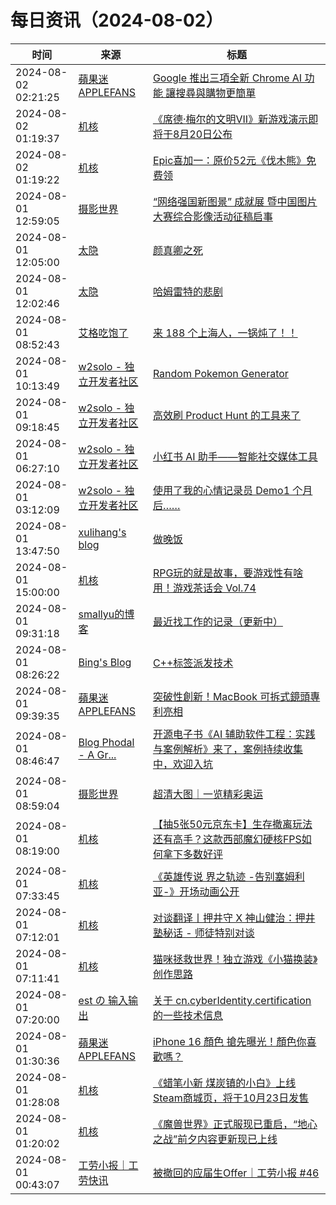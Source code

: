 ﻿# 每日资讯（2024-08-02）

|时间|来源|标题|
|---|---|---|
|2024-08-02 02:21:25|[蘋果迷 APPLEFANS](https://applefans.today/feed/)|[Google 推出三項全新 Chrome AI 功能 讓搜尋與購物更簡單](https://applefans.today/2024-08-chrome-ai-features/)|
|2024-08-02 01:19:37|[机核](https://www.gcores.com/rss)|[《席德·梅尔的文明VII》新游戏演示即将于8月20日公布](https://www.gcores.com/articles/186088)|
|2024-08-02 01:19:22|[机核](https://www.gcores.com/rss)|[Epic喜加一：原价52元《伐木熊》免费领](https://www.gcores.com/articles/186089)|
|2024-08-01 12:59:05|[摄影世界](https://feedx.net/rss/photoworld.xml)|[“网络强国新图景” 成就展 暨中国图片大赛综合影像活动征稿启事](https://www.photoworld.com.cn/post/177197)|
|2024-08-01 12:05:00|[太隐](https://wangyurui.com/feed.xml)|[颜真卿之死](https://wangyurui.com/posts/da-tang-yan-zhen-qing-11d47019)|
|2024-08-01 12:02:46|[太隐](https://wangyurui.com/feed.xml)|[哈姆雷特的悲剧](https://wangyurui.com/posts/ha-mu-lei-te-de-bei-ju-0e1880df)|
|2024-08-01 08:52:43|[艾格吃饱了](https://feedpress.me/wx-aigechibaole)|[来 188 个上海人，一锅炖了！！](http://mp.weixin.qq.com/s?__biz=MjM5NTYxODQyMA%3D%3D&mid=2653456833&idx=1&sn=5edff2e25aa3b2e3cd99d2d101cecdbb)|
|2024-08-01 10:13:49|[w2solo - 独立开发者社区](https://w2solo.com/topics/feed)|[Random Pokemon Generator](https://w2solo.com/topics/4871)|
|2024-08-01 09:18:45|[w2solo - 独立开发者社区](https://w2solo.com/topics/feed)|[高效刷 Product Hunt 的工具来了](https://w2solo.com/topics/4870)|
|2024-08-01 06:27:10|[w2solo - 独立开发者社区](https://w2solo.com/topics/feed)|[小红书 AI 助手——智能社交媒体工具](https://w2solo.com/topics/4869)|
|2024-08-01 03:12:09|[w2solo - 独立开发者社区](https://w2solo.com/topics/feed)|[使用了我的心情记录员 Demo1 个月后……](https://w2solo.com/topics/4868)|
|2024-08-01 13:47:50|[xulihang's blog](https://blog.xulihang.me/feed/)|[做晚饭](https://blog.xulihang.me/cooking-dinner/)|
|2024-08-01 15:00:00|[机核](https://www.gcores.com/rss)|[RPG玩的就是故事，要游戏性有啥用！游戏茶话会 Vol.74](https://www.gcores.com/radios/185738)|
|2024-08-01 09:31:18|[smallyu的博客](https://smallyu.net/atom.xml)|[最近找工作的记录（更新中）](https://smallyu.net/2024/08/01/%E6%9C%80%E8%BF%91%E6%89%BE%E5%B7%A5%E4%BD%9C%E7%9A%84%E8%AE%B0%E5%BD%95/)|
|2024-08-01 08:26:22|[Bing's Blog](https://www.bbing.com.cn/index.xml)|[C++标签派发技术](https://imcbc.cn/202408/cpp_tag_dispatch/)|
|2024-08-01 09:39:35|[蘋果迷 APPLEFANS](https://applefans.today/feed/)|[突破性創新！MacBook 可拆式鏡頭專利亮相](https://applefans.today/2024-08-apples-new-patent-macbook-facetime-cameras/)|
|2024-08-01 08:46:47|[Blog Phodal - A Gr...](https://www.phodal.com/blog/feeds/rss/)|[开源电子书《AI 辅助软件工程：实践与案例解析》来了，案例持续收集中，欢迎入坑](http://www.phodal.com/blog/aise-book/)|
|2024-08-01 08:59:04|[摄影世界](https://feedx.net/rss/photoworld.xml)|[超清大图｜一览精彩奥运](https://www.photoworld.com.cn/post/177276)|
|2024-08-01 08:19:00|[机核](https://www.gcores.com/rss)|[【抽5张50元京东卡】生存撤离玩法还有高手？这款西部魔幻硬核FPS如何拿下多数好评](https://www.gcores.com/articles/186038)|
|2024-08-01 07:33:45|[机核](https://www.gcores.com/rss)|[《英雄传说 界之轨迹 -告别塞姆利亚-》开场动画公开](https://www.gcores.com/articles/186060)|
|2024-08-01 07:12:01|[机核](https://www.gcores.com/rss)|[对谈翻译丨押井守 X 神山健治：押井塾秘话 - 师徒特别对谈](https://www.gcores.com/articles/186048)|
|2024-08-01 07:11:41|[机核](https://www.gcores.com/rss)|[猫咪拯救世界！独立游戏《小猫换装》创作思路](https://www.gcores.com/articles/186055)|
|2024-08-01 07:20:00|[est の 输入输出](https://blog.est.im/rss)|[关于 cn.cyberIdentity.certification 的一些技术信息](https://blog.est.im/2024/stdout-15)|
|2024-08-01 01:30:36|[蘋果迷 APPLEFANS](https://applefans.today/feed/)|[iPhone 16 顏色 搶先曝光！顏色你喜歡嗎？](https://applefans.today/2024-08-iphone-16-dummy-rumors/)|
|2024-08-01 01:28:08|[机核](https://www.gcores.com/rss)|[《蜡笔小新 煤炭镇的小白》上线Steam商城页，将于10月23日发售](https://www.gcores.com/articles/186018)|
|2024-08-01 01:20:02|[机核](https://www.gcores.com/rss)|[《魔兽世界》正式服现已重启，“地心之战”前夕内容更新现已上线](https://www.gcores.com/articles/186017)|
|2024-08-01 00:43:07|[工劳小报｜工劳快讯](https://newsletter.laborinfocn.com/rss)|[被撤回的应届生Offer｜工劳小报 #46](https://feed.laborinfocn7.com/issue46/)|
